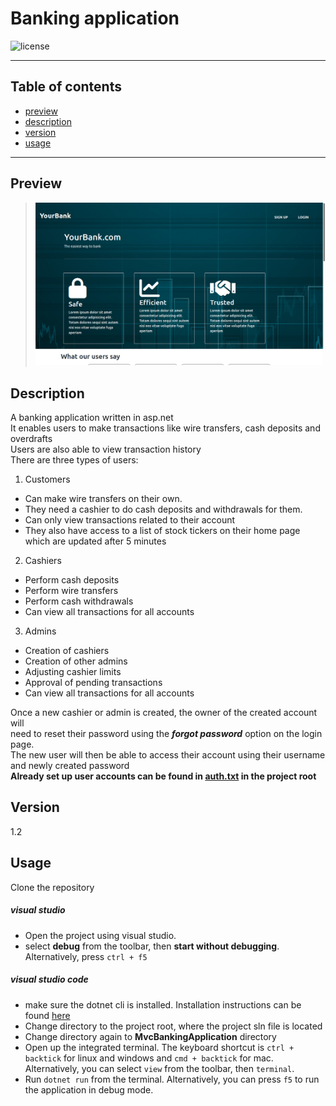 # Banking application
![license](https://img.shields.io/github/license/joshua530/asp-banking-application?style=plastic&color=green)
***
## Table of contents
- [preview](#preview)
- [description](#description)
- [version](#version)
- [usage](#usage)
***


## Preview
> ![application screenshot](screenshot.png)

## Description
A banking application written in asp.net\
It enables users to make transactions like wire transfers, cash deposits and overdrafts\
Users are also able to view transaction history\
There are three types of users:
1. Customers
- Can make wire transfers on their own.
- They need a cashier to do cash deposits and withdrawals for them.
- Can only view transactions related to their account
- They also have access to a list of stock tickers on their home page which are updated after 5 minutes

2. Cashiers
- Perform cash deposits
- Perform wire transfers
- Perform cash withdrawals
- Can view all transactions for all accounts

3. Admins
- Creation of cashiers
- Creation of other admins
- Adjusting cashier limits
- Approval of pending transactions
- Can view all transactions for all accounts

Once a new cashier or admin is created, the owner of the created account will\
need to reset their password using the **_forgot password_** option on the login page.\
The new user will then be able to access their account using their username and newly created password\
**Already set up user accounts can be found in [auth.txt](auth.txt) in the project root**

## Version
1.2

## Usage
Clone the repository
##### visual studio
- Open the project using visual studio.
- select **debug** from the toolbar, then **start without debugging**. Alternatively, press `ctrl + f5`

##### visual studio code
- make sure the dotnet cli is installed. Installation instructions can be found [here](https://docs.microsoft.com/en-us/dotnet/core/install/)
- Change directory to the project root, where the project sln file is located
- Change directory again to **MvcBankingApplication** directory
- Open up the integrated terminal. The keyboard shortcut is `ctrl + backtick` for linux and windows and `cmd + backtick` for mac. Alternatively, you can select `view` from the toolbar, then `terminal`.
- Run `dotnet run` from the terminal. Alternatively, you can press `f5` to run the application in debug mode.

